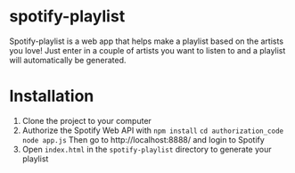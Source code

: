 # spotify-playlist
Spotify-playlist is a web app that helps make a playlist based on the artists you love! Just enter in a couple of artists you want to listen to and a playlist will automatically be generated.
# Installation
1. Clone the project to your computer
2. Authorize the Spotify Web API with
`npm install`
`cd authorization_code`
`node app.js`
Then go to http://localhost:8888/ and login to Spotify
3. Open `index.html` in the `spotify-playlist` directory to generate your playlist
